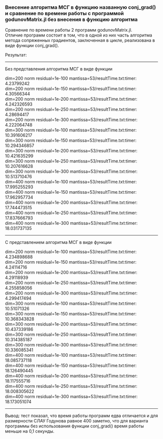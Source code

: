 ### Внесение алгоритма МСГ в функцию названную conj_grad() и сравнение по времени работы с программой godunovMatrix.jl без внесения в функцию алгоритма

Cравнение по времени работы 2 программ godunovMatrix.jl.  
Отличие программ состоит в том, что в одной из них часть алгоритма метода сопряженных градиентов, заключенная в цикле, реализована в виде функции conj_grad().

Результат:
***
Без представления алгоритма МСГ в виде функции  

dim=200 norm residual=1e-100 mantissa=53/resultTime.txt:timer: 4.23799242  
dim=200 norm residual=1e-150 mantissa=53/resultTime.txt:timer: 4.30566344  
dim=200 norm residual=1e-200 mantissa=53/resultTime.txt:timer: 4.242326593  
dim=200 norm residual=1e-250 mantissa=53/resultTime.txt:timer: 4.28694417  
dim=200 norm residual=1e-300 mantissa=53/resultTime.txt:timer: 4.222064748  
dim=300 norm residual=1e-100 mantissa=53/resultTime.txt:timer: 10.391606217  
dim=300 norm residual=1e-150 mantissa=53/resultTime.txt:timer: 10.294346857  
dim=300 norm residual=1e-200 mantissa=53/resultTime.txt:timer: 10.421635299  
dim=300 norm residual=1e-250 mantissa=53/resultTime.txt:timer: 10.207616628  
dim=300 norm residual=1e-300 mantissa=53/resultTime.txt:timer: 10.513710476  
dim=400 norm residual=1e-100 mantissa=53/resultTime.txt:timer: 17.995255293  
dim=400 norm residual=1e-150 mantissa=53/resultTime.txt:timer: 17.962957734  
dim=400 norm residual=1e-200 mantissa=53/resultTime.txt:timer: 17.744473515  
dim=400 norm residual=1e-250 mantissa=53/resultTime.txt:timer: 17.837666793  
dim=400 norm residual=1e-300 mantissa=53/resultTime.txt:timer: 18.031737135  
***  
С представлением алгоритма МСГ в виде функции  

dim=200 norm residual=1e-100 mantissa=53/resultTime.txt:timer: 4.234898688  
dim=200 norm residual=1e-150 mantissa=53/resultTime.txt:timer: 4.24114716  
dim=200 norm residual=1e-200 mantissa=53/resultTime.txt:timer: 4.29118939  
dim=200 norm residual=1e-250 mantissa=53/resultTime.txt:timer: 4.255858056  
dim=200 norm residual=1e-300 mantissa=53/resultTime.txt:timer: 4.299417494  
dim=300 norm residual=1e-100 mantissa=53/resultTime.txt:timer: 10.51071326  
dim=300 norm residual=1e-150 mantissa=53/resultTime.txt:timer: 10.368343828  
dim=300 norm residual=1e-200 mantissa=53/resultTime.txt:timer: 10.437339186  
dim=300 norm residual=1e-250 mantissa=53/resultTime.txt:timer: 10.314385187  
dim=300 norm residual=1e-300 mantissa=53/resultTime.txt:timer: 10.336085341  
dim=400 norm residual=1e-100 mantissa=53/resultTime.txt:timer: 18.085737118  
dim=400 norm residual=1e-150 mantissa=53/resultTime.txt:timer: 18.126490445  
dim=400 norm residual=1e-200 mantissa=53/resultTime.txt:timer: 18.117555716  
dim=400 norm residual=1e-250 mantissa=53/resultTime.txt:timer: 18.008305622  
dim=400 norm residual=1e-300 mantissa=53/resultTime.txt:timer: 18.173051074  
***  

Вывод: тест показал, что время работы программ едва отличается и для размерности СЛАУ Годунова равное 400 заметно, что для варианта программы без использования функции conj_grad() время работы меньше на 0,1 секунды.  
